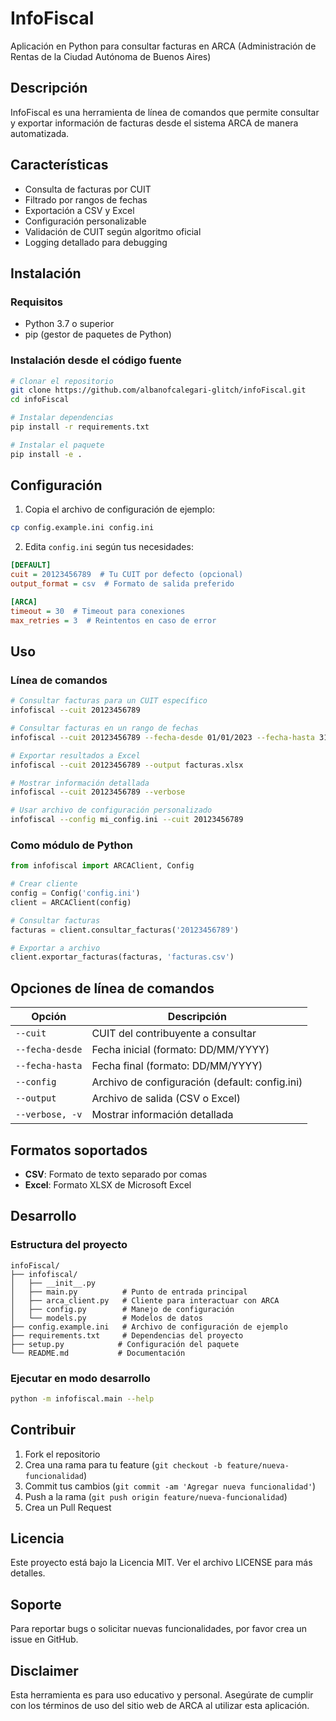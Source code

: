 # InfoFiscal

Aplicación en Python para consultar facturas en ARCA (Administración de Rentas de la Ciudad Autónoma de Buenos Aires)

## Descripción

InfoFiscal es una herramienta de línea de comandos que permite consultar y exportar información de facturas desde el sistema ARCA de manera automatizada.

## Características

- Consulta de facturas por CUIT
- Filtrado por rangos de fechas
- Exportación a CSV y Excel
- Configuración personalizable
- Validación de CUIT según algoritmo oficial
- Logging detallado para debugging

## Instalación

### Requisitos

- Python 3.7 o superior
- pip (gestor de paquetes de Python)

### Instalación desde el código fuente

```bash
# Clonar el repositorio
git clone https://github.com/albanofcalegari-glitch/infoFiscal.git
cd infoFiscal

# Instalar dependencias
pip install -r requirements.txt

# Instalar el paquete
pip install -e .
```

## Configuración

1. Copia el archivo de configuración de ejemplo:
```bash
cp config.example.ini config.ini
```

2. Edita `config.ini` según tus necesidades:
```ini
[DEFAULT]
cuit = 20123456789  # Tu CUIT por defecto (opcional)
output_format = csv  # Formato de salida preferido

[ARCA]
timeout = 30  # Timeout para conexiones
max_retries = 3  # Reintentos en caso de error
```

## Uso

### Línea de comandos

```bash
# Consultar facturas para un CUIT específico
infofiscal --cuit 20123456789

# Consultar facturas en un rango de fechas
infofiscal --cuit 20123456789 --fecha-desde 01/01/2023 --fecha-hasta 31/12/2023

# Exportar resultados a Excel
infofiscal --cuit 20123456789 --output facturas.xlsx

# Mostrar información detallada
infofiscal --cuit 20123456789 --verbose

# Usar archivo de configuración personalizado
infofiscal --config mi_config.ini --cuit 20123456789
```

### Como módulo de Python

```python
from infofiscal import ARCAClient, Config

# Crear cliente
config = Config('config.ini')
client = ARCAClient(config)

# Consultar facturas
facturas = client.consultar_facturas('20123456789')

# Exportar a archivo
client.exportar_facturas(facturas, 'facturas.csv')
```

## Opciones de línea de comandos

| Opción | Descripción |
|--------|-------------|
| `--cuit` | CUIT del contribuyente a consultar |
| `--fecha-desde` | Fecha inicial (formato: DD/MM/YYYY) |
| `--fecha-hasta` | Fecha final (formato: DD/MM/YYYY) |
| `--config` | Archivo de configuración (default: config.ini) |
| `--output` | Archivo de salida (CSV o Excel) |
| `--verbose, -v` | Mostrar información detallada |

## Formatos soportados

- **CSV**: Formato de texto separado por comas
- **Excel**: Formato XLSX de Microsoft Excel

## Desarrollo

### Estructura del proyecto

```
infoFiscal/
├── infofiscal/
│   ├── __init__.py
│   ├── main.py          # Punto de entrada principal
│   ├── arca_client.py   # Cliente para interactuar con ARCA
│   ├── config.py        # Manejo de configuración
│   └── models.py        # Modelos de datos
├── config.example.ini   # Archivo de configuración de ejemplo
├── requirements.txt     # Dependencias del proyecto
├── setup.py            # Configuración del paquete
└── README.md           # Documentación
```

### Ejecutar en modo desarrollo

```bash
python -m infofiscal.main --help
```

## Contribuir

1. Fork el repositorio
2. Crea una rama para tu feature (`git checkout -b feature/nueva-funcionalidad`)
3. Commit tus cambios (`git commit -am 'Agregar nueva funcionalidad'`)
4. Push a la rama (`git push origin feature/nueva-funcionalidad`)
5. Crea un Pull Request

## Licencia

Este proyecto está bajo la Licencia MIT. Ver el archivo LICENSE para más detalles.

## Soporte

Para reportar bugs o solicitar nuevas funcionalidades, por favor crea un issue en GitHub.

## Disclaimer

Esta herramienta es para uso educativo y personal. Asegúrate de cumplir con los términos de uso del sitio web de ARCA al utilizar esta aplicación.
